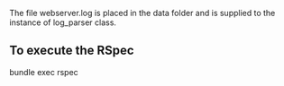 The file webserver.log is placed in the data folder and is supplied to the instance of log_parser class.

To execute the RSpec
--------------------

bundle exec rspec

